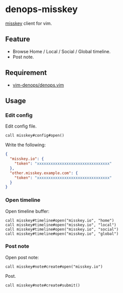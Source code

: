 # denops-misskey

[misskey](https://misskey-hub.net/) client for vim.

## Feature

- Browse Home / Local / Social / Global timeline.
- Post note.

## Requirement

- [vim-denops/denops.vim](https://github.com/vim-denops/denops.vim)

## Usage

### Edit config

Edit config file.

```vim
call misskey#config#open()
```

Write the following:

```json:config.json
{
  "misskey.io": {
    "token": "xxxxxxxxxxxxxxxxxxxxxxxxxxxxxxxx"
  },
  "other.misskey.example.com": {
    "token": "xxxxxxxxxxxxxxxxxxxxxxxxxxxxxxxx"
  }
}
```

### Open timeline

Open timeline buffer:

```vim
call misskey#timeline#open("misskey.io", "home")
call misskey#timeline#open("misskey.io", "local")
call misskey#timeline#open("misskey.io", "social")
call misskey#timeline#open("misskey.io", "global")
```

### Post note

Open post note:

```vim
call misskey#note#create#open("misskey.io")
```

Post.

```vim
call misskey#note#create#submit()
```
